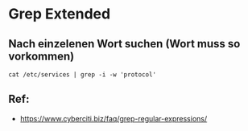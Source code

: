 # Grep Extended 

## Nach einzelenen Wort suchen (Wort muss so vorkommen) 

```
cat /etc/services | grep -i -w 'protocol'
```


## Ref:

  * https://www.cyberciti.biz/faq/grep-regular-expressions/
